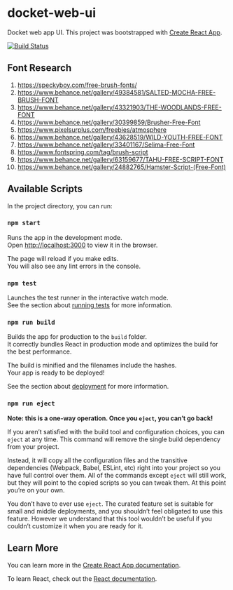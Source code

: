 # docket-web-ui
Docket web app UI. This project was bootstrapped with [Create React App](https://github.com/facebook/create-react-app).

[![Build Status](https://travis-ci.org/docket-fyi/docket-web-ui.svg?branch=develop)](https://travis-ci.org/docket-fyi/docket-web-ui)

## Font Research

1. https://speckyboy.com/free-brush-fonts/
1. https://www.behance.net/gallery/49384581/SALTED-MOCHA-FREE-BRUSH-FONT
1. https://www.behance.net/gallery/43321903/THE-WOODLANDS-FREE-FONT
1. https://www.behance.net/gallery/30399859/Brusher-Free-Font
1. https://www.pixelsurplus.com/freebies/atmosphere
1. https://www.behance.net/gallery/43628519/WILD-YOUTH-FREE-FONT
1. https://www.behance.net/gallery/33401167/Selima-Free-Font
1. https://www.fontspring.com/tag/brush-script
1. https://www.behance.net/gallery/63159677/TAHU-FREE-SCRIPT-FONT
1. https://www.behance.net/gallery/24882765/Hamster-Script-(Free-Font)

## Available Scripts

In the project directory, you can run:

### `npm start`

Runs the app in the development mode.<br>
Open [http://localhost:3000](http://localhost:3000) to view it in the browser.

The page will reload if you make edits.<br>
You will also see any lint errors in the console.

### `npm test`

Launches the test runner in the interactive watch mode.<br>
See the section about [running tests](https://facebook.github.io/create-react-app/docs/running-tests) for more information.

### `npm run build`

Builds the app for production to the `build` folder.<br>
It correctly bundles React in production mode and optimizes the build for the best performance.

The build is minified and the filenames include the hashes.<br>
Your app is ready to be deployed!

See the section about [deployment](https://facebook.github.io/create-react-app/docs/deployment) for more information.

### `npm run eject`

**Note: this is a one-way operation. Once you `eject`, you can’t go back!**

If you aren’t satisfied with the build tool and configuration choices, you can `eject` at any time. This command will remove the single build dependency from your project.

Instead, it will copy all the configuration files and the transitive dependencies (Webpack, Babel, ESLint, etc) right into your project so you have full control over them. All of the commands except `eject` will still work, but they will point to the copied scripts so you can tweak them. At this point you’re on your own.

You don’t have to ever use `eject`. The curated feature set is suitable for small and middle deployments, and you shouldn’t feel obligated to use this feature. However we understand that this tool wouldn’t be useful if you couldn’t customize it when you are ready for it.

## Learn More

You can learn more in the [Create React App documentation](https://facebook.github.io/create-react-app/docs/getting-started).

To learn React, check out the [React documentation](https://reactjs.org/).
